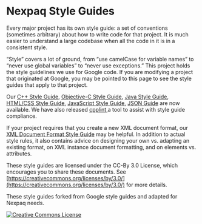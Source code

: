 Nexpaq Style Guides
===================

Every major project has its own style guide: a set of conventions
(sometimes arbitrary) about how to write code for that project. It is much
easier to understand a large codebase when all the code in it is in a
consistent style.

“Style” covers a lot of ground, from “use camelCase for variable names” to
“never use global variables” to “never use exceptions.” This project holds the
style guidelines we use for Google code. If you are modifying a project that
originated at Google, you may be pointed to this page to see the style guides
that apply to that project.

Our [C++ Style Guide][cpp], [Objective-C Style Guide][objc], [Java Style
Guide][java], [HTML/CSS Style Guide][htmlcss], [JavaScript Style Guide][js], [JSON Guide][json] are 
now available. We have also released [cpplint][cpplint],a tool to assist with 
style guide compliance.

If your project requires that you create a new XML document format, our [XML
Document Format Style Guide][xml] may be helpful. In addition to actual style
rules, it also contains advice on designing your own vs. adapting an existing
format, on XML instance document formatting, and on elements vs. attributes.

These style guides are licensed under the CC-By 3.0 License, which encourages
you to share these documents. See [https://creativecommons.org/licenses/by/3.0/](https://creativecommons.org/licenses/by/3.0/)
for more details.

These style guides forked from Google style guides and adapted for Nexpaq needs.

<a rel="license" href="https://creativecommons.org/licenses/by/3.0/"><img alt="Creative Commons License" style="border-width:0" src="https://i.creativecommons.org/l/by/3.0/88x31.png" /></a>

[cpp]: https://nexpaq.github.io/styleguide/cppguide.html
[objc]: https://nexpaq.github.io/styleguide/objcguide.xml
[java]: https://nexpaq.github.io/styleguide/javaguide.html
[htmlcss]: https://nexpaq.github.io/styleguide/htmlcssguide.html
[js]: https://nexpaq.github.io/styleguide/jsguide.html
[cpplint]: https://nexpaq.github.io/styleguide/cpplint
[xml]: https://nexpaq.github.io/styleguide/xmlstyle.html
[json]: https://nexpaq.github.io/styleguide/jsoncstyleguide.xml
